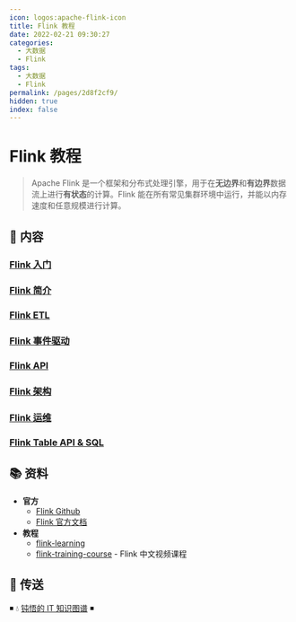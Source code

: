 ```yaml
---
icon: logos:apache-flink-icon
title: Flink 教程
date: 2022-02-21 09:30:27
categories:
  - 大数据
  - Flink
tags:
  - 大数据
  - Flink
permalink: /pages/2d8f2cf9/
hidden: true
index: false
---
```


# Flink 教程

> Apache Flink 是一个框架和分布式处理引擎，用于在**无边界**和**有边界**数据流上进行**有状态**的计算。Flink 能在所有常见集群环境中运行，并能以内存速度和任意规模进行计算。

## 📖 内容

### [Flink 入门](Flink_入门.md)

### [Flink 简介](Flink_简介.md)

### [Flink ETL](Flink_ETL.md)

### [Flink 事件驱动](Flink_事件驱动.md)

### [Flink API](Flink_API.md)

### [Flink 架构](Flink_架构.md)

### [Flink 运维](Flink_运维.md)

### [Flink Table API & SQL](Flink_API_Table.md)

## 📚 资料

- **官方**
  - [Flink Github](https://github.com/apache/flink)
  - [Flink 官方文档](https://nightlies.apache.org/flink/flink-docs-release-1.14/zh/)
- **教程**
  - [flink-learning](https://github.com/zhisheng17/flink-learning)
  - [flink-training-course](https://github.com/flink-china/flink-training-course) - Flink 中文视频课程

## 🚪 传送

◾ 💧 [钝悟的 IT 知识图谱](https://dunwu.github.io/waterdrop/) ◾
